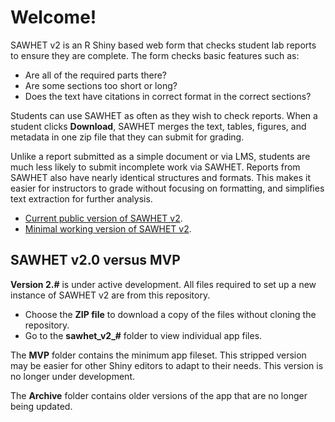 # Welcome!
SAWHET v2 is an R Shiny based web form that checks student lab reports to ensure they are complete. The form checks basic features such as:

* Are all of the required parts there?
* Are some sections too short or long?
* Does the text have citations in correct format in the correct sections?

Students can use SAWHET as often as they wish to check reports. When a student clicks __Download__, SAWHET merges the text, tables, figures, and metadata in one zip file that they can submit for grading. 

Unlike a report submitted as a simple document or via LMS, students are much less likely to submit incomplete work via SAWHET. Reports from SAWHET also have nearly identical structures and formats. This makes it easier for instructors to grade without focusing on formatting, and simplifies text extraction for further analysis.  

* [Current public version of SAWHET v2](https://yelr6j-dan-johnson.shinyapps.io/sawhet_v2_0/). 
* [Minimal working version of SAWHET v2](https://yelr6j-dan-johnson.shinyapps.io/sawhet2/). 


## SAWHET v2.0 versus MVP

**Version 2.#** is under active development. All files required to set up a new instance of SAWHET v2 are from this repository. 

* Choose the __ZIP file__ to download a copy of the files without cloning the repository.
* Go to the __sawhet_v2\_#__ folder to view individual app files. 

The __MVP__ folder contains the minimum app fileset. This stripped version may be easier for other Shiny editors to adapt to their needs. This version is no longer under development.   

The __Archive__ folder contains older versions of the app that are no longer being updated. 


